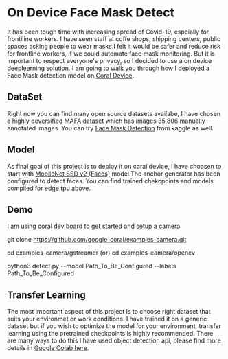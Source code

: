 # On Device Face Mask Detect

It has been tough time with increasing spread of Covid-19, espcially for frontiline workers. I have seen staff at coffe shops, shipping centers, public spaces 
asking people to wear masks.I felt it would be safer and reduce risk for frontline workers, if we could automate face mask monitoring.
But it is important to respect everyone's privacy, so I decided to use a on device deeplearning solution. I am going to walk you through how I deployed a Face Mask
detection model on  [Coral Device](https://coral.ai/products/#prototyping-products).

## DataSet 

Right now you can find many open source datasets availabe, I have chosen a highly deversified [MAFA dataset](https://openaccess.thecvf.com/content_cvpr_2017/papers/Ge_Detecting_Masked_Faces_CVPR_2017_paper.pdf) which has images 35,806 manually annotated images.
You can try [Face Mask Detection](https://www.kaggle.com/andrewmvd/face-mask-detection?select=images) from kaggle as well.  

## Model 

As final goal of this project is to deploy it on coral device, I have choosen to start with [MobileNet SSD v2 (Faces)](http://download.tensorflow.org/models/object_detection/facessd_mobilenet_v2_quantized_320x320_open_image_v4.tar.gz) model.The anchor generator has been configured to
detect faces. You can find trained chekcpoints and models compiled for edge tpu above. 

## Demo

I am using coral [dev board](https://coral.ai/docs/dev-board/get-started/#requirements) to get started and [setup a camera](https://coral.ai/docs/dev-board/camera/#connect-a-usb-camera) 

git clone https://github.com/google-coral/examples-camera.git

cd examples-camera/gstreamer 
             (or)
cd examples-camera/opencv

python3 detect.py --model Path_To_Be_Configured  --labels Path_To_Be_Configured






## Transfer Learning

The most important aspect of this project is to choose right dataset that suits your environmet or work conditions. I have trained it on a generic dataset but if you
wish to optimize the model for your environment, transfer learning using the pretrained checkpoints is highly recommended. There are many ways to do this I have used 
object detection api, please find more details in [Google Colab here](https://colab.research.google.com/drive/1WA-FMMin7131-K_AeOXZxbmd62D4e-_I?usp=sharing). 


